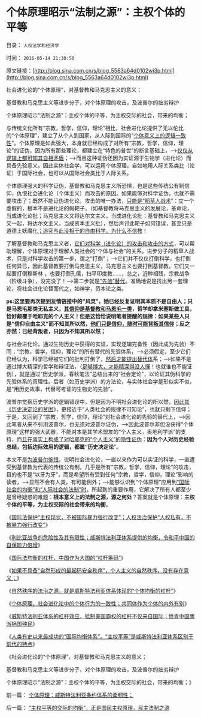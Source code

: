# 个体原理昭示“法制之源”：主权个体的平等

目录： `人权法学和经济学` 

时间： `2016-05-14 21:30:50` 

原文链接：[http://blog.sina.com.cn/s/blog_5563a64d0102wi3p.html](http://blog.sina.com.cn/s/blog_5563a64d0102wi3p.html)

社会进化论的“个体原理”，对基督教和马克思主义的意义；

基督教和马克思主义等进步分子，对个体原理的攻击，及波普尔的拙劣辩护

个体原理昭示“法制之源”：主权个体的平等，为主权交际的社会，带来的均衡；

与传统文化所有“宗教，哲学，信仰，理论”相比，社会进化论提供了无以伦比的“个体原理”，建立了从个人到国家，从人际到国际的“[个体意义上的逻辑一致性](http://darthvad.blog.sohu.com/172126483.html)”。个体原理是如此强大，本身就已经构成了对所有“宗教，哲学，信仰，理论”的证伪，因为所有那些理论，都建立在“特色的普世”的断言基础上，——>[仅仅从逻辑上都可知其自相矛盾](../../../2011/9/2/普世帝国的天下主义.md)；——>而且这种证伪还因为实证源于生物学（进化论）而具备先验意义。因此实体社会学，可以运用个体原理，自如地用人际关系类比（论证）于国际社会，也可以从国际社会类比于人际关系。

个体原理强大的科学证伪，基督教和马克思主义所恐惧，也是这些传统公有制信仰，仇恨社会进化论（个体主义）而攻击的原因。如果能够对科学证伪，也就不需要攻击了；既然不能证伪进化论，攻击的唯一办法，[只能是“稻草人战术](../../../2009/7/27/实用主义的现代愚民制造业.md)”：立一个虚假的，根本不是进化论的假靶子，（如基督教将马克思主义的发展论，革命论，当成进化论批；马克思主义又将达尔文主义，当成进化论批；基督教和马克思主义又一起，将达尔文主义，当成资本主义批），然后声讨此靶子如何错误，甚至只是道德上妖魔化[；追究与此没相干的自由科学，为什么不信教](../../../2011/2/15/科学社会进化论是社会科学的基石.md)！

了解基督教和马克思主义者，[它们对科学（进化论）的攻击和攻击的方式](../../../2010/2/2/炮轰进化论.md)，可以帮助理解，个体原理对于理解人类社会的“个体与社会”的关系。进步分子的稻草人战术，只是对科学攻击的第一步，谓之“打倒”；——>它们并不仅仅打倒科学，也打倒任何异已，因此基督教要打倒马克思主义，马克思主义也要打倒基督教，它们又一起要打倒穆斯林
，也要打倒孔儒，扫平印度教……，总之，近种相残，宗教战争（阶级斗争），没完没了！——>第二步就是[“先验”替代](../../../2010/12/20/基督教和马克思主义的社会行为如出一辙.md)。准确地说是找出另一套理论，将社会进化论替而代之，如神学，资本论之类。

**ps:这里要再次提到友情链接中的“风灵”，她已经反复证明其本质不是自由人；只是马恩毛那类无私主义，[其信仰是基督教和马恩毛一类](http://blog.sina.com.cn/s/blog_3d3fb2810102w7vy.html)，哲学却拿米塞斯做工具，恰好颠覆于哈耶克的个人主义！但是这恰恰说明笔者提醒的规律：如果某些人只是“信仰自由主义”而不知其所以然，[他们只是信仰，随时可能背叛其信仰](../../../2016/5/9/与生俱来的动物本能，最基本秩序的安全需求；.md)；反之亦然：已经背叛者，只因为不知其所以然；**

与社会进化论，通过生物历史中获得的实证，实现逻辑完备性（因此成为先验）不同；“宗教，哲学，信仰，理论”的所有替代的先验体系，——>必须假定，至少它们已经认为，科学已经被它们的批判打倒了，[然后才能提出替代体](../../../2011/2/21/科学标准和（哲学＝伪科学）.md)系；——>如果不是通过博大精深的哲学和辩证法，（[足够博大，才能精深得没人懂](../../../2011/3/1/哲学是聪明人的避难所.md)！也就谁也不能证伪），就是通过“历史学派，春秋笔法”总结出来的“社会定论”，以论证其伪科学的先验体系的真理性。后者（如历史学派）的方法论，与实体社会学是形似实不似，是“用历史故事，代替可考证的生物史的先验”。

波普尔觉察历史学派的逻辑错误中，但是因为不明社会进化论的所以然，[因此其《历史决定论的贫困](../../../2011/2/14/德国历史学派和《历史决定论的贫困》.md)》，更接近于“人类社会的规律不可知论”，也就只剩下信仰；于是，又回到了“宗教，哲学，信仰，理论”对社会进化论的先验的替代上，——>因此笔者从来不引用波普尔，也无须对波普尔证伪，——>因此波普尔非但没获得“个体原理”这样的强大武器，不能对本是其学术盟友的“个人主义，奥地利学派”的支持，而[且在事实上构成了对哈耶克的“个人主义”的隐性证伪](../../../2010/10/7/波普尔哲学本身是伪科学;.md)：**因为个人对历史经验总结，包括边际效用的逻辑，都属“历史决定论**”。

本文不是[为波普尔惋惜](../../../2010/10/7/波普尔历史观是错误的，理性主义的；.md)，说明社会进化论，一直以来作为可以实证的科学，一直遭受到基督教为代表的传统公有制，几乎是所有“宗教，哲学，信仰，理论”的攻击，目的也不是“以牙为牙”，而是希望所有受到任何“宗教，哲学，信仰，理论”影响的读者，——>显然不会有人类，有可能例外；——>能够认识到“个体原理”应用到[“国际社会的均衡”和“人际社会的法制”时](../../../2016/5/8/国际法均衡的杠杆，中国作为大国的“杠杆筹码”；.md)，所起到的重要作用，它解决了所有人都至少是曾经疑惑的难题：**根本意义上的法制之源，源之何处**？答案就是个体原理：**主权个体的平等，为主权交际的社会带来的均衡**。

《[国际法保护“主权现状，不被国际暴力强行改变”；人权法治保护“人权私有，不被暴力强行改变”](../../../2016/5/6/国际法的均衡体系，阻止了“帝国主义亡我之心”.md)》

《[利比亚战争的危险性及其有限性；威斯特法利亚体系提供的均衡，令和平中国的自保能力倍增](../../../2016/5/7/利比亚战争的危险性，及对中国而言，危险的有限性；.md)》

《[国际法均衡的杠杆，中国作为大国的“杠杆筹码”](../../../2016/5/8/国际法均衡的杠杆，中国作为大国的“杠杆筹码”；.md)》

《[如果不具备“自然形成的最起码安全秩序”，个人主义的自然秩序，没有存在意义；](../../../2016/5/9/与生俱来的动物本能，最基本秩序的安全需求；.md)》

《[自然秩序的法治之源，就是威斯特法利亚体系体现的“个体均衡的杠杆”](../../../2016/5/10/左派“反对自由”，只是信仰“某种公共秩序”.md)》

《[个体原理，社会进化论中的个体行为的一致性；共同体作为个体的内外有别](../../../2016/5/11/个体原理，社会进化论中的个体行为的一致性；.md)》

《[威斯特法利亚体系的杠杆效应，抵制美国霸权的杠杆不仅来自国际；愤青中国鹰派祸国殃民](../../../2016/5/12/愤青，才是中华民族最凶恶的敌人.md)》

《[人类有史以来最成功的“国际均衡体系”，“主权平等”是威斯特法利亚体系区别于前代的特点](../../../2016/5/13/“主权平等的交际的均衡”，正是国民主权原理，民主法制之源.md)》

《社会进化论的“个体原理”，对基督教和马克思主义的意义；

基督教和马克思主义等进步分子，对个体原理的攻击，及波普尔的拙劣辩护

个体原理昭示“法制之源”：主权个体的平等，为主权交际的社会，带来的均衡；》

前一篇： [个体原理：威斯特法利亚条约体系的柔韧性；](../../../2016/5/15/个体原理：威斯特法利亚条约体系的柔韧性；.md)

后一篇： [“主权平等的交际的均衡”，正是国民主权原理，民主法制之源](../../../2016/5/13/“主权平等的交际的均衡”，正是国民主权原理，民主法制之源.md)

